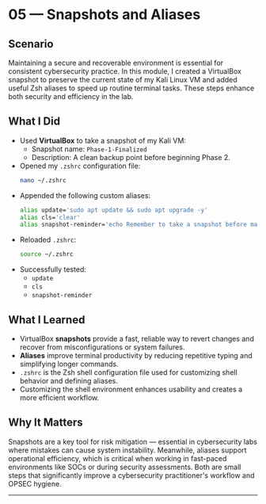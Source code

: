 # 05 — Snapshots and Aliases

## Scenario
Maintaining a secure and recoverable environment is essential for consistent cybersecurity practice. In this module, I created a VirtualBox snapshot to preserve the current state of my Kali Linux VM and added useful Zsh aliases to speed up routine terminal tasks. These steps enhance both security and efficiency in the lab.

## What I Did
- Used **VirtualBox** to take a snapshot of my Kali VM:
  - Snapshot name: `Phase-1-Finalized`
  - Description: A clean backup point before beginning Phase 2.
- Opened my `.zshrc` configuration file:
  ```bash
  nano ~/.zshrc
  ```
- Appended the following custom aliases:
  ```zsh
  alias update='sudo apt update && sudo apt upgrade -y'
  alias cls='clear'
  alias snapshot-reminder='echo Remember to take a snapshot before major changes!'
  ```
- Reloaded `.zshrc`:
  ```bash
  source ~/.zshrc
  ```
- Successfully tested:
  - `update`
  - `cls`
  - `snapshot-reminder`

## What I Learned
- VirtualBox **snapshots** provide a fast, reliable way to revert changes and recover from misconfigurations or system failures.
- **Aliases** improve terminal productivity by reducing repetitive typing and simplifying longer commands.
- `.zshrc` is the Zsh shell configuration file used for customizing shell behavior and defining aliases.
- Customizing the shell environment enhances usability and creates a more efficient workflow.

## Why It Matters
Snapshots are a key tool for risk mitigation — essential in cybersecurity labs where mistakes can cause system instability. Meanwhile, aliases support operational efficiency, which is critical when working in fast-paced environments like SOCs or during security assessments. Both are small steps that significantly improve a cybersecurity practitioner's workflow and OPSEC hygiene.

---

